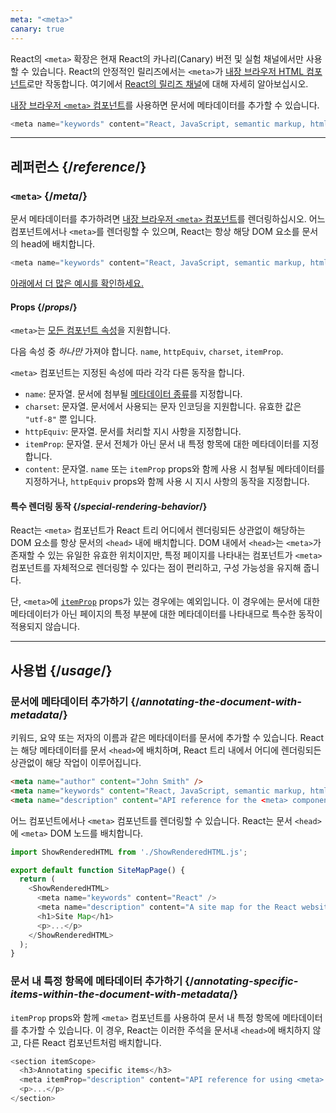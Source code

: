 ```yaml
---
meta: "<meta>"
canary: true
---
```


<Canary>

React의 `<meta>` 확장은 현재 React의 카나리(Canary) 버전 및 실험 채널에서만 사용할 수 있습니다. React의 안정적인 릴리즈에서는 `<meta>`가 [내장 브라우저 HTML 컴포넌트](/reference/react-dom/components#all-html-components)로만 작동합니다. 여기에서 [React의 릴리즈 채널](/community/versioning-policy#all-release-channels)에 대해 자세히 알아보십시오.

</Canary>


<Intro>

[내장 브라우저 `<meta>` 컴포넌트](https://developer.mozilla.org/ko/docs/Web/HTML/Element/meta)를 사용하면 문서에 메타데이터를 추가할 수 있습니다.

```js
<meta name="keywords" content="React, JavaScript, semantic markup, html" />
```

</Intro>

<InlineToc />

---

## 레퍼런스 {/*reference*/}

### `<meta>` {/*meta*/}

문서 메타데이터를 추가하려면 [내장 브라우저 `<meta>` 컴포넌트](https://developer.mozilla.org/ko/docs/Web/HTML/Element/meta)를 렌더링하십시오. 어느 컴포넌트에서나 `<meta>`를 렌더링할 수 있으며, React는 항상 해당 DOM 요소를 문서의 head에 배치합니다.

```js
<meta name="keywords" content="React, JavaScript, semantic markup, html" />
```

[아래에서 더 많은 예시를 확인하세요.](#usage)

#### Props {/*props*/}

`<meta>`는 [모든 컴포넌트 속성](/reference/react-dom/components/common#props)을 지원합니다.

다음 속성 중 _하나만_ 가져야 합니다. `name`, `httpEquiv`, `charset`, `itemProp`.

`<meta>` 컴포넌트는 지정된 속성에 따라 각각 다른 동작을 합니다.

* `name`: 문자열. 문서에 첨부될 [메타데이터 종류](https://developer.mozilla.org/ko/docs/Web/HTML/Element/meta/name)를 지정합니다.
* `charset`: 문자열. 문서에서 사용되는 문자 인코딩을 지원합니다. 유효한 값은 `"utf-8"` 뿐 입니다.
* `httpEquiv`: 문자열. 문서를 처리할 지시 사항을 지정합니다.
* `itemProp`: 문자열. 문서 전체가 아닌 문서 내 특정 항목에 대한 메타데이터를 지정합니다.
* `content`: 문자열. `name` 또는 `itemProp` props와 함께 사용 시 첨부될 메타데이터를 지정하거나, `httpEquiv` props와 함께 사용 시 지시 사항의 동작을 지정합니다.

#### 특수 렌더링 동작 {/*special-rendering-behavior*/}

React는 `<meta>` 컴포넌트가 React 트리 어디에서 렌더링되든 상관없이 해당하는 DOM 요소를 항상 문서의 `<head>` 내에 배치합니다. DOM 내에서 `<head>`는 `<meta>`가 존재할 수 있는 유일한 유효한 위치이지만, 특정 페이지를 나타내는 컴포넌트가 `<meta>` 컴포넌트를 자체적으로 렌더링할 수 있다는 점이 편리하고, 구성 가능성을 유지해 줍니다.

단, `<meta>`에 [`itemProp`](https://developer.mozilla.org/ko/docs/Web/HTML/Global_attributes/itemprop) props가 있는 경우에는 예외입니다. 이 경우에는 문서에 대한 메타데이터가 아닌 페이지의 특정 부분에 대한 메타데이터를 나타내므로 특수한 동작이 적용되지 않습니다.

---

## 사용법 {/*usage*/}

### 문서에 메타데이터 추가하기 {/*annotating-the-document-with-metadata*/}

키워드, 요약 또는 저자의 이름과 같은 메타데이터를 문서에 추가할 수 있습니다. React는 해당 메타데이터를 문서 `<head>`에 배치하며, React 트리 내에서 어디에 렌더링되든 상관없이 해당 작업이 이루어집니다.

```html
<meta name="author" content="John Smith" />
<meta name="keywords" content="React, JavaScript, semantic markup, html" />
<meta name="description" content="API reference for the <meta> component in React DOM" />
```

어느 컴포넌트에서나 `<meta>` 컴포넌트를 렌더링할 수 있습니다. React는 문서 `<head>`에 `<meta>` DOM 노드를 배치합니다.

<SandpackWithHTMLOutput>

```js src/App.js active
import ShowRenderedHTML from './ShowRenderedHTML.js';

export default function SiteMapPage() {
  return (
    <ShowRenderedHTML>
      <meta name="keywords" content="React" />
      <meta name="description" content="A site map for the React website" />
      <h1>Site Map</h1>
      <p>...</p>
    </ShowRenderedHTML>
  );
}
```

</SandpackWithHTMLOutput>

### 문서 내 특정 항목에 메타데이터 추가하기 {/*annotating-specific-items-within-the-document-with-metadata*/}

`itemProp` props와 함께 `<meta>` 컴포넌트를 사용하여 문서 내 특정 항목에 메타데이터를 추가할 수 있습니다. 이 경우, React는 이러한 주석을 문서내 `<head>`에 배치하지 않고, 다른 React 컴포넌트처럼 배치합니다.

```js
<section itemScope>
  <h3>Annotating specific items</h3>
  <meta itemProp="description" content="API reference for using <meta> with itemProp" />
  <p>...</p>
</section>
```
